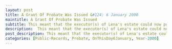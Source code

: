 ```yaml
---
layout: post
title: A Grant Of Probate Was Issued &#124; 6 January 2000
maintitle: A Grant Of Probate Was Issued
subtitle: This meant that the executor(s) of Lena's estate could now put Lena's "Will" into action.
description:  This meant that the executor(s) of Lena's estate could now put Lena's "Will" into action.
post_description: This meant that the executor(s) of Lena's estate could now put Lena's "Will" into action.
categories: [Public-Records, Probate, OnThisDay6January, Year-2000]
---
```


